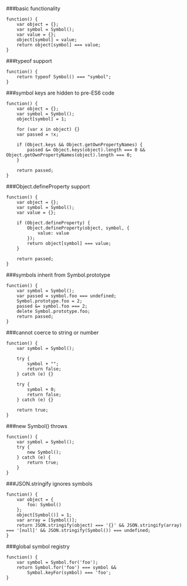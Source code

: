 ###basic functionality
          
```
function() {
    var object = {};
    var symbol = Symbol();
    var value = {};
    object[symbol] = value;
    return object[symbol] === value;
}
```
###typeof support
          
```
function() {
    return typeof Symbol() === "symbol";
}
```
###symbol keys are hidden to pre-ES6 code
          
```
function() {
    var object = {};
    var symbol = Symbol();
    object[symbol] = 1;

    for (var x in object) {}
    var passed = !x;

    if (Object.keys && Object.getOwnPropertyNames) {
        passed &= Object.keys(object).length === 0 && Object.getOwnPropertyNames(object).length === 0;
    }

    return passed;
}
```
###Object.defineProperty support
          
```
function() {
    var object = {};
    var symbol = Symbol();
    var value = {};

    if (Object.defineProperty) {
        Object.defineProperty(object, symbol, {
            value: value
        });
        return object[symbol] === value;
    }

    return passed;
}
```
###symbols inherit from Symbol.prototype
          
```
function() {
    var symbol = Symbol();
    var passed = symbol.foo === undefined;
    Symbol.prototype.foo = 2;
    passed &= symbol.foo === 2;
    delete Symbol.prototype.foo;
    return passed;
}
```
###cannot coerce to string or number
          
```
function() {
    var symbol = Symbol();

    try {
        symbol + "";
        return false;
    } catch (e) {}

    try {
        symbol + 0;
        return false;
    } catch (e) {}

    return true;
}
```
###new Symbol() throws
          
```
function() {
    var symbol = Symbol();
    try {
        new Symbol();
    } catch (e) {
        return true;
    }
}
```
###JSON.stringify ignores symbols
          
```
function() {
    var object = {
        foo: Symbol()
    };
    object[Symbol()] = 1;
    var array = [Symbol()];
    return JSON.stringify(object) === '{}' && JSON.stringify(array) === '[null]' && JSON.stringify(Symbol()) === undefined;
}
```
###global symbol registry
          
```
function() {
    var symbol = Symbol.for('foo');
    return Symbol.for('foo') === symbol &&
        Symbol.keyFor(symbol) === 'foo';
}
```
